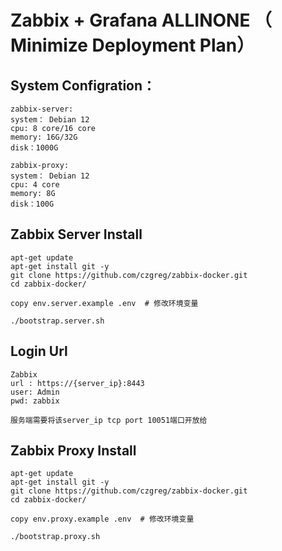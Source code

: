 # Zabbix + Grafana ALLINONE （ Minimize Deployment Plan）

## System Configration：
```
zabbix-server:
system： Debian 12
cpu: 8 core/16 core
memory: 16G/32G
disk：1000G

zabbix-proxy:
system： Debian 12
cpu: 4 core
memory: 8G
disk：100G
```

## Zabbix Server Install
```
apt-get update
apt-get install git -y
git clone https://github.com/czgreg/zabbix-docker.git
cd zabbix-docker/

copy env.server.example .env  # 修改环境变量

./bootstrap.server.sh
```
## Login Url
```
Zabbix
url : https://{server_ip}:8443
user: Admin
pwd: zabbix

服务端需要将该server_ip tcp port 10051端口开放给
```


## Zabbix Proxy Install
```
apt-get update
apt-get install git -y
git clone https://github.com/czgreg/zabbix-docker.git
cd zabbix-docker/

copy env.proxy.example .env  # 修改环境变量

./bootstrap.proxy.sh
```